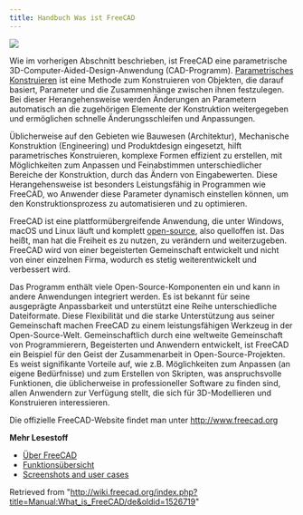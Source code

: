 ```yaml
---
title: Handbuch Was ist FreeCAD
---
```


![](/images/FreeCAD_022_example.png)

Wie im vorherigen Abschnitt beschrieben, ist FreeCAD eine parametrische 3D-Computer-Aided-Design-Anwendung (CAD-Programm). [Parametrisches Konstruieren](https://en.wikipedia.org/wiki/Parametric_design) ist eine Methode zum Konstruieren von Objekten, die darauf basiert, Parameter und die Zusammenhänge zwischen ihnen festzulegen. Bei dieser Herangehensweise werden Änderungen an Parametern automatisch an die zugehörigen Elemente der Konstruktion weitergegeben und ermöglichen schnelle Änderungsschleifen und Anpassungen.

Üblicherweise auf den Gebieten wie Bauwesen (Architektur), Mechanische Konstruktion (Engineering) und Produktdesign eingesetzt, hilft parametrisches Konstruieren, komplexe Formen effizient zu erstellen, mit Möglichkeiten zum Anpassen und Feinabstimmen unterschiedlicher Bereiche der Konstruktion, durch das Ändern von Eingabewerten. Diese Herangehensweise ist besonders Leistungsfähig in Programmen wie FreeCAD, wo Anwender diese Parameter dynamisch einstellen können, um den Konstruktionsprozess zu automatisieren und zu optimieren.

FreeCAD ist eine plattformübergreifende Anwendung, die unter Windows, macOS und Linux läuft und komplett [open-source](http://en.wikipedia.org/wiki/Open-source_software), also quelloffen ist. Das heißt, man hat die Freiheit es zu nutzen, zu verändern und weiterzugeben. FreeCAD wird von einer begeisterten Gemeinschaft entwickelt und nicht von einer einzelnen Firma, wodurch es stetig weiterentwickelt und verbessert wird.

Das Programm enthält viele Open-Source-Komponenten ein und kann in andere Anwendungen integriert werden. Es ist bekannt für seine ausgeprägte Anpassbarkeit und unterstützt eine Reihe unterschiedliche Dateiformate. Diese Flexibilität und die starke Unterstützung aus seiner Gemeinschaft machen FreeCAD zu einem leistungsfähigen Werkzeug in der Open-Source-Welt. Gemeinschaftlich durch eine weltweite Gemeinschaft von Programmierern, Begeisterten und Anwendern entwickelt, ist FreeCAD ein Beispiel für den Geist der Zusammenarbeit in Open-Source-Projekten. Es weist signifikante Vorteile auf, wie z.B. Möglichkeiten zum Anpassen (an eigene Bedürfnisse) und zum Erstellen von Skripten, was anspruchsvolle Funktionen, die üblicherweise in professioneller Software zu finden sind, allen Anwendern zur Verfügung stellt, die sich für 3D-Modellieren und Konstruieren interessieren.

Die offizielle FreeCAD-Website findet man unter <http://www.freecad.org>

**Mehr Lesestoff**

- [Über FreeCAD](/About_FreeCAD/de "About FreeCAD/de")
- [Funktionsübersicht](/Feature_list/de "Feature list/de")
- [Screenshots and user cases](https://forum.freecad.org/viewforum.php?f=24)

Retrieved from "<http://wiki.freecad.org/index.php?title=Manual:What_is_FreeCAD/de&oldid=1526719>"
